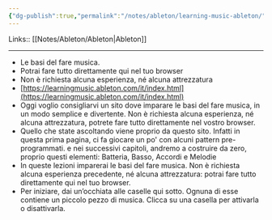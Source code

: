 ```yaml
---
{"dg-publish":true,"permalink":"/notes/ableton/learning-music-ableton/"}
---
```


Links:: [[Notes/Ableton/Ableton\|Ableton]]

---

- Le basi del fare musica.
- Potrai fare tutto direttamente qui nel tuo browser
- Non è richiesta alcuna esperienza, né alcuna attrezzatura
- [https://learningmusic.ableton.com/it/index.html](https://learningmusic.ableton.com/it/index.html)
- Oggi voglio consigliarvi un sito dove imparare le basi del fare musica, in un modo semplice e divertente. 
  Non è richiesta alcuna esperienza, né alcuna attrezzatura, potrete fare tutto direttamente nel vostro browser.
- Quello che state ascoltando viene proprio da questo sito.
  Infatti in questa prima pagina, ci fa giocare un po' con alcuni pattern pre-programmati.
  e nei successivi capitoli, andremo a costruire da zero, proprio questi elementi:
  Batteria, Basso, Accordi e Melodie
- In queste lezioni imparerai le basi del fare musica. Non è richiesta alcuna esperienza precedente, né alcuna attrezzatura: potrai fare tutto direttamente qui nel tuo browser.
- Per iniziare, dai un’occhiata alle caselle qui sotto. Ognuna di esse contiene un piccolo pezzo di musica. Clicca su una casella per attivarla o disattivarla.


